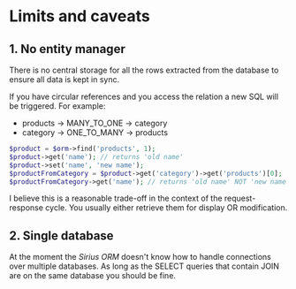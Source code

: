 # Limits and caveats

## 1. No entity manager

There is no central storage for all the rows extracted from the database to ensure all data is kept in sync.

If you have circular references and you access the relation a new SQL will be triggered. For example:
- products -> MANY_TO_ONE -> category
- category -> ONE_TO_MANY -> products

```php
$product = $orm->find('products', 1);
$product->get('name'); // returns 'old name'
$product->set('name', 'new name');
$productFromCategory = $product->get('category')->get('products')[0];
$productFromCategory->get('name'); // returns 'old name' NOT 'new name'
```

I believe this is a reasonable trade-off in the context of the request-response cycle. You usually either retrieve them for display OR modification.

## 2. Single database

At the moment the _Sirius ORM_ doesn't know how to handle connections over multiple databases. As long as the SELECT queries that contain JOIN are on the same database you should be fine.

